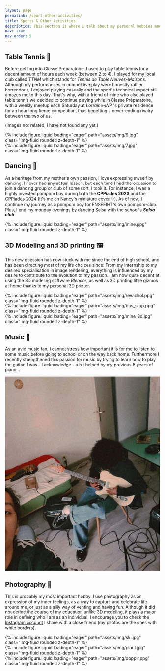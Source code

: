 ```yaml
---
layout: page
permalink: /sport-other-activities/
title: Sports & Other Activities
description: This section is where I talk about my personal hobbies and favourite sports.
nav: true
nav_order: 5
---
```


## Table Tennis 🏓
Before getting into Classe Préparatoire, I used to play table tennis for a decent amount of hours each week (between 2 to 4). I played for my local club called *TTNM* which stands for *Tennis de Table Neuves-Maisons*. Although my performances in competitive play were honestly rather horrendous, I enjoyed playing casually and the sport's technical aspect still amazes me to this day. That's why, with a friend of mine who also played table tennis we decided to continue playing while in Classe Préparatoire, with a weekly meetup each Saturday at *Lorraine-INP* 's private residence for an hour long fierce competition, thus begetting a never-ending rivalry between the two of us.

(images not related, I have not found any yet.)
<div class="row mt-3">
    <div class="col-sm mt-3 mt-md-0">
        {% include figure.liquid loading="eager" path="assets/img/9.jpg" class="img-fluid rounded z-depth-1" %}
    </div>
    <div class="col-sm mt-3 mt-md-0">
        {% include figure.liquid loading="eager" path="assets/img/7.jpg" class="img-fluid rounded z-depth-1" %}
    </div>
</div>

## Dancing 💃
As a heritage from my mother's own passion, I love expressing myself by dancing. I never had any actual lesson, but each time I had the occasion to join a dancing group or club of some sort, I took it. For instance, I was a highly invested pompom boy during both the **CPPiades 2023** and the [CPPiades 2024](https://cppiades.tvn7.fr/) \(It's me on Nancy's miniature cover ✨\). As of now, I continue my journey as a pompom boy for ENSEEIHT's own pompom-club. Plus, I end my monday evenings by dancing Salsa with the school's ***Salsa club***.

<div class="row mt-3">
    <div class="col-sm mt-3 mt-md-0">
        {% include figure.liquid loading="eager" path="assets/img/mine.ppg" class="img-fluid rounded z-depth-1" %}
    </div>
</div>

## 3D Modeling and 3D printing 🖼️
This new obession has now stuck with me since the end of high school, and has been directing most of my life choices since: From my internship to my desired specialisation in image rendering, everything is influenced by my desire to contribute to the evolution of my passion. I am now quite decent at using the 3D modeling software *Blender*, as well as 3D printing little gizmos at home thanks to my personal 3D printer.

<div class="row mt-3">
    <div class="col-sm mt-3 mt-md-0">
        {% include figure.liquid loading="eager" path="assets/img/revachol.ppg" class="img-fluid rounded z-depth-1" %}
    </div>
    <div class="col-sm mt-3 mt-md-0">
        {% include figure.liquid loading="eager" path="assets/img/bus_stop.ppg" class="img-fluid rounded z-depth-1" %}
    </div>
    <div class="col-sm mt-3 mt-md-0">
        {% include figure.liquid loading="eager" path="assets/img/mine_3d.jpg" class="img-fluid rounded z-depth-1" %}
    </div>
</div>

## Music 🎸
As an avid music fan, I cannot stress how important it is for me to listen to some music before going to school or on the way back home. Furthermore I recently strengthened this passion for music by trying to learn how to play the guitar. I was - I acknowledge - a bit helped by my previous 8 years of piano...

![Me playing the guitar](/assets/img/guitar.jpg/)

## Photography 📸
This is probably my most important hobby. I use photography as an expression of my inner feelings, as a way to capture and celebrate life around me, or just as a silly way of venting and having fun. Although it did not define the course of my education unlike 3D modeling, it plays a major role in defining who I am as an individual. I encourage you to check the [Instagram account](https://instagram.com/Cedrouuu_Yanouuu) I share with a close friend \(my photos are the ones with white borders\).

<div class="row mt-3">
    <div class="col-sm mt-3 mt-md-0">
        {% include figure.liquid loading="eager" path="assets/img/ski.jpg" class="img-fluid rounded z-depth-1" %}
    </div>
    <div class="col-sm mt-3 mt-md-0">
        {% include figure.liquid loading="eager" path="assets/img/plant.jpg" class="img-fluid rounded z-depth-1" %}
    </div>
    <div class="col-sm mt-3 mt-md-0">
        {% include figure.liquid loading="eager" path="assets/img/dopplr.ppg" class="img-fluid rounded z-depth-1" %}
    </div>
</div>